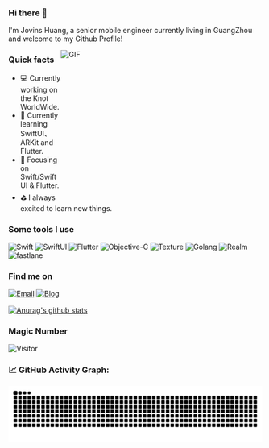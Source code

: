 ### Hi there 👋

<p>I'm Jovins Huang, a senior mobile engineer currently living in GuangZhou and welcome to my Github Profile! </p>

<img align="right" height="300" width="400" style="width: 400px; height: 300px; object-fit: cover;" alt="GIF" src="https://user-images.githubusercontent.com/47995046/166671418-1e5f0125-81eb-4f45-bd5c-f152af03697b.gif" />

<h3>Quick facts</h3>
<ul>
  <li>💻 Currently working on the Knot WorldWide.</li>
  <li>📖 Currently learning SwiftUI、ARKit and Flutter.</li>
  <li>📙 Focusing on Swift/SwiftUI & Flutter.</li>
  <li>⛳ I always excited to learn new things.</li>
</ul>
<h3>Some tools I use</h3>
<p>
<img alt="Swift" src="https://img.shields.io/badge/-Swift-1a1a1a?style=flat-square&logo=swift&logoColor=violet" /> 
<img alt="SwiftUI" src="https://img.shields.io/badge/-SwiftUI-1a1a1a?style=flat-square&logo=swift&logoColor=violet" /> 
<img alt="Flutter" src="https://img.shields.io/badge/-Flutter-1a1a1a?style=flat-square&logo=flutter&logoColor=violet" /> 
<img alt="Objective-C" src="https://img.shields.io/badge/-ObjectiveC-1a1a1a?style=flat-square&logo=c&logoColor=violet" /> 
<img alt="Texture" src="https://img.shields.io/badge/-Texture-1a1a1a?style=flat-square&logo=typescript&logoColor=violet" /> 
<img alt="Golang" src="https://img.shields.io/badge/-Go-1a1a1a?style=flat-square&logo=go&logoColor=violet" /> 
<img alt="Realm" src="https://img.shields.io/badge/-Realm-1a1a1a?style=flat-square&logo=realm&logoColor=violet" /> 
<img alt="fastlane" src="https://img.shields.io/badge/-Fastlane-1a1a1a?style=flat-square&logo=fastlane&logoColor=violet" /> 
</p>


<h3>Find me on</h3>
<p>
<a href="mailto:jovinscoder@gmail.com"><img alt="Email" src="https://img.shields.io/badge/email-%2312100E.svg?&style=for-the-badge&logo=gmail&logoColor=violet" /></a>
<a href="https://www.jinwen.me"><img alt="Blog" src="https://img.shields.io/badge/Blog-%2312100E.svg?&style=for-the-badge&logo=linkedin&logoColor=violet" /></a>
</p>
<a href="https://github.com/anuraghazra/github-readme-stats">
  <img align="center" src="https://github-readme-stats.anuraghazra1.vercel.app/api?username=Jovins&show_icons=true&include_all_commits=true&theme=radical" alt="Anurag's github stats" /></a>

<h3>Magic Number</h3>

![Visitor](https://count.getloli.com/get/@Jovins?theme=gelbooru)

<h3>📈 GitHub Activity Graph:</h3>

![Jovins's github activity graph](https://raw.githubusercontent.com/BEPb/BEPb/output/github-contribution-grid-snake-dark.svg)

